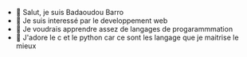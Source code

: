 - 👋 Salut, je suis Badaoudou Barro
- 👀 Je suis interessé par le developpement web
- 🌱 Je voudrais apprendre assez de langages de progarammmation
- 💞️ J'adore le c et le python car ce sont les langage que je maitrise le mieux

<!---
badabarro/badabarro is a ✨ special ✨ repository because its `README.md` (this file) appears on your GitHub profile.
You can click the Preview link to take a look at your changes.
--->
